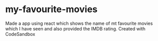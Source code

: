 # my-favourite-movies
Made a app using react which shows the name of mt favourite movies which I have seen and also provided the IMDB rating.
Created with CodeSandbox

